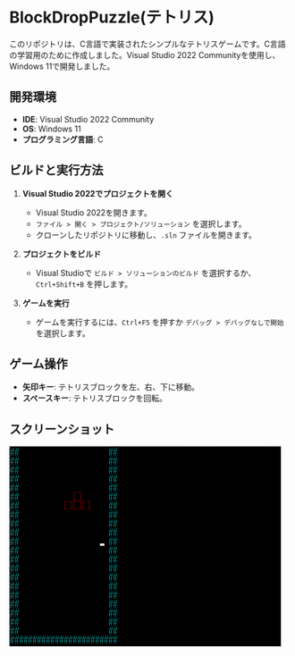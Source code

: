 # BlockDropPuzzle(テトリス)

このリポジトリは、C言語で実装されたシンプルなテトリスゲームです。C言語の学習用のために作成しました。Visual Studio 2022 Communityを使用し、Windows 11で開発しました。

## 開発環境

- **IDE**: Visual Studio 2022 Community
- **OS**: Windows 11
- **プログラミング言語**: C

## ビルドと実行方法

1. **Visual Studio 2022でプロジェクトを開く**

   - Visual Studio 2022を開きます。
   - `ファイル > 開く > プロジェクト/ソリューション` を選択します。
   - クローンしたリポジトリに移動し、`.sln` ファイルを開きます。

2. **プロジェクトをビルド**

   - Visual Studioで `ビルド > ソリューションのビルド` を選択するか、`Ctrl+Shift+B` を押します。

3. **ゲームを実行**

   - ゲームを実行するには、`Ctrl+F5` を押すか `デバッグ > デバッグなしで開始` を選択します。

## ゲーム操作

- **矢印キー**: テトリスブロックを左、右、下に移動。
- **スペースキー**: テトリスブロックを回転。

## スクリーンショット

![ゲームのスクリーンショット](Images/image01.png)